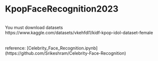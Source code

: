 # KpopFaceRecognition2023
<br>
You must download datasets https://www.kaggle.com/datasets/vkehfdl1/kidf-kpop-idol-dataset-female<br><br><br>
reference: [Celebrity_Face_Recognition.ipynb](https://github.com/Srikeshram/Celebrity-Face-Recognition)

